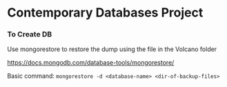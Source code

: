 # Contemporary Databases Project 

### To Create DB 
Use mongorestore to restore the dump using the file in the Volcano folder

https://docs.mongodb.com/database-tools/mongorestore/

Basic command: ```mongorestore -d <database-name> <dir-of-backup-files>```